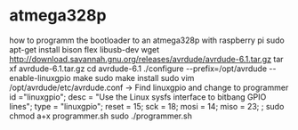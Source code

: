 # atmega328p
how to programm the bootloader to an atmega328p with raspberry pi
sudo apt-get install bison flex libusb-dev
wget http://download.savannah.gnu.org/releases/avrdude/avrdude-6.1.tar.gz
tar xf avrdude-6.1.tar.gz
cd avrdude-6.1
./configure --prefix=/opt/avrdude --enable-linuxgpio
make
sudo make install
sudo vim /opt/avrdude/etc/avrdude.conf 
  -> Find linuxgpio and change to
  programmer
    id ="linuxgpio";
    desc = "Use the Linux sysfs interface to bitbang GPIO lines";
    type = "linuxgpio";
    reset = 15;
    sck = 18;
    mosi = 14;
    miso = 23;
  ;
sudo chmod a+x programmer.sh
sudo ./programmer.sh

